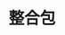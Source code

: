 ---
title: 整合包
layout: collection
permalink: /modpack/
collection: modpack
entries_layout: grid
classes: wide
---